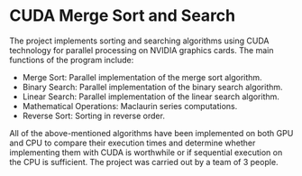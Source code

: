 # CUDA Merge Sort and Search 
The project implements sorting and searching algorithms using CUDA technology for parallel processing on NVIDIA graphics cards. The main functions of the program include:
* Merge Sort: Parallel implementation of the merge sort algorithm.
* Binary Search: Parallel implementation of the binary search algorithm.
* Linear Search: Parallel implementation of the linear search algorithm.
* Mathematical Operations: Maclaurin series computations.
* Reverse Sort: Sorting in reverse order.

All of the above-mentioned algorithms have been implemented on both GPU and CPU to compare their execution times and determine whether implementing them with CUDA is worthwhile or if sequential execution on the CPU is sufficient. The project was carried out by a team of 3 people.

